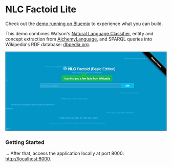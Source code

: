 # NLC Factoid Lite
Check out the [demo running on Bluemix](http://whos-in-the-news-advanced.mybluemix.net) to experience what you can build.

This demo combines Watson's [Natural Language Classifier](https://www.ibm.com/smarterplanet/us/en/ibmwatson/developercloud/nl-classifier.html), entity and concept extraction from [AlchemyLanguage](https://www.ibm.com/smarterplanet/us/en/ibmwatson/developercloud/alchemy-language.html), and SPARQL queries into Wikipedia's RDF database: [dbpedia.org](http://www.dbpedia.org).

[![](wiki/media/nlc_factoid_screenshot.jpg)](http://ipa-demo-anthony.mybluemix.net/)


### Getting Started
...
After that, access the application locally at port 8000: [http://localhost:8000](http://localhost:8000). 






